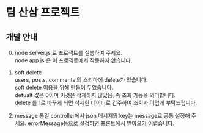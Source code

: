 # 팀 산삼 프로젝트

## 개발 안내

0. node server.js 로 프로젝트를 실행하여 주세요.  
   node app.js 은 이 프로젝트에서 작동하지 않습니다.

1. soft delete  
   users, posts, comments 의 스키마에 delete가 있습니다.  
   soft delete 이용을 위해 만들어 두었습니다.  
   defualt 값은 0이며 이것은 삭제하지 않았음, 즉 조회 가능을 의미합니다.  
   delete 를 1로 바꾸게 되면 삭제한 데이터로 간주하여 조회가 어렵게 부탁드립니다.

2. message 통일
   controller에서 json 메시지의 key는 message로 공통 설정해 주세요.
   errorMessage등으로 설정하면 프론트에서 받아오기 어렵습니다.
